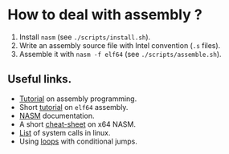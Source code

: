 # How to deal with assembly ?

1. Install `nasm` (see `./scripts/install.sh`).
2. Write an assembly source file with Intel convention (`.s` files).
3. Assemble it with `nasm -f elf64` (see `./scripts/assemble.sh`).

## Useful links.

- [Tutorial](https://www.tutorialspoint.com/assembly_programming/assembly_basic_syntax.htm) on assembly programming.
- Short [tutorial](https://cs.lmu.edu/~ray/notes/nasmtutorial/) on `elf64` assembly.
- [NASM](https://www.nasm.us/xdoc/2.15.05/html/nasmdoc0.html) documentation.
- A short [cheat-sheet](https://gist.github.com/justinian/385c70347db8aca7ba93e87db90fc9a6) on x64 NASM.
- [List](https://blog.rchapman.org/posts/Linux_System_Call_Table_for_x86_64/) of system calls in linux.
- Using [loops](https://stackoverflow.com/questions/28665528/while-do-while-for-loops-in-assembly-language-emu8086) with conditional jumps.

